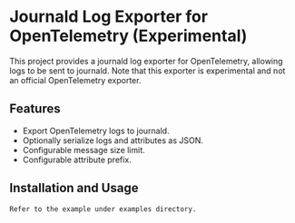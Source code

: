 # Journald Log Exporter for OpenTelemetry (Experimental)

This project provides a journald log exporter for OpenTelemetry, allowing logs to be sent to journald. Note that this exporter is experimental and not an official OpenTelemetry exporter.

## Features

- Export OpenTelemetry logs to journald.
- Optionally serialize logs and attributes as JSON.
- Configurable message size limit.
- Configurable attribute prefix.

## Installation and Usage

    Refer to the example under examples directory.